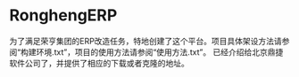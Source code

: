 # RonghengERP
为了满足荣亨集团的ERP改造任务，特地创建了这个平台。项目具体架设方法请参阅“构建环境.txt”，项目的使用方法请参阅“使用方法.txt”。
已经介绍给北京鼎捷软件公司了，并提供了相应的下载或者克隆的地址。
